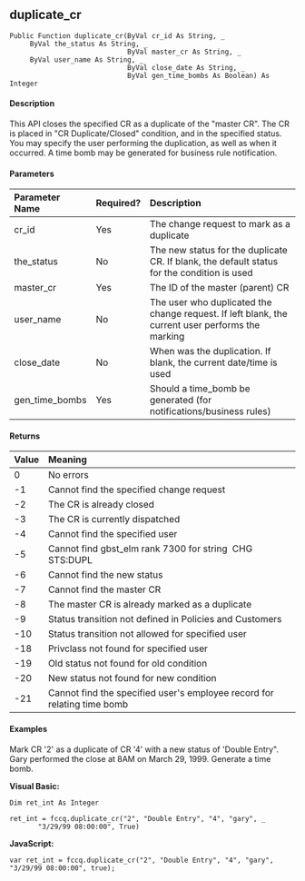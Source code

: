 duplicate_cr
------------

```
Public Function duplicate_cr(ByVal cr_id As String, _
     ByVal the_status As String, _
                             ByVal master_cr As String, _
     ByVal user_name As String, _
                             ByVal close_date As String, _
                             ByVal gen_time_bombs As Boolean) As Integer
```

#### Description

This API closes the specified CR as a duplicate of the "master CR". The CR is placed in "CR Duplicate/Closed" condition, and in the specified status. You may specify the user performing the duplication, as well as when it occurred. A time bomb may be generated for business rule notification.

#### Parameters

| Parameter Name | Required? | Description |
|:--- |:--- |:--- |
| cr_id | Yes | The change request to mark as a duplicate |
| the_status | No | The new status for the duplicate CR. If blank, the default status for the condition is used |
| master_cr | Yes | The ID of the master (parent) CR |
| user_name | No | The user who duplicated the change request. If left blank, the current user performs the marking |
| close_date | No | When was the duplication. If blank, the current date/time is used |
| gen_time_bombs | Yes | Should a time_bomb be generated (for notifications/business rules) |

#### Returns

| Value | Meaning |
|:--- |:--- |
| 0 | No errors |
| -1 | Cannot find the specified change request |
| -2 | The CR is already closed |
| -3 | The CR is currently dispatched |
| -4 | Cannot find the specified user |
| -5 | Cannot find gbst_elm rank 7300 for string  CHG STS:DUPL |
| -6 | Cannot find the new status |
| -7 | Cannot find the master CR |
| -8 | The master CR is already marked as a duplicate |
| -9 | Status transition not defined in Policies and Customers |
| -10 | Status transition not allowed for specified user |
| -18 | Privclass not found for specified user |
| -19 | Old status not found for old condition |
| -20 | New status not found for new condition |
| -21 | Cannot find the specified user's employee record for relating time bomb |

#### Examples

Mark CR '2' as a duplicate of CR '4' with a new status of 'Double Entry". Gary performed the close at 8AM on March 29, 1999. Generate a time bomb.

**Visual Basic:**
```
Dim ret_int As Integer

ret_int = fccq.duplicate_cr("2", "Double Entry", "4", "gary", _
       "3/29/99 08:00:00", True)
```

**JavaScript:**
```
var ret_int = fccq.duplicate_cr("2", "Double Entry", "4", "gary", "3/29/99 08:00:00", true);  
```